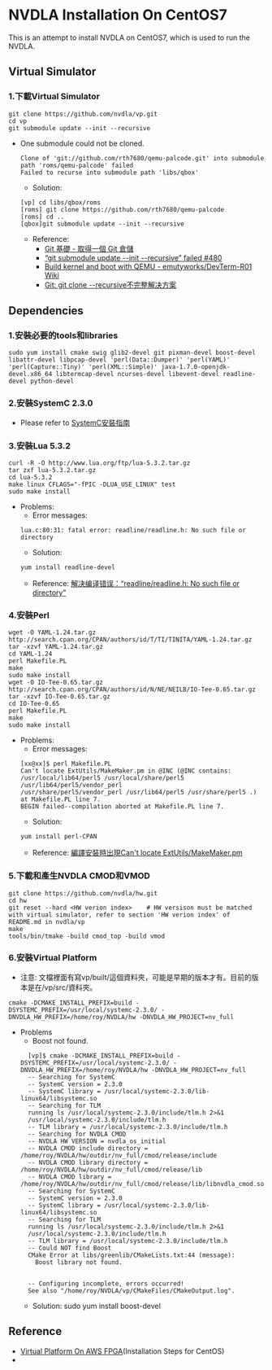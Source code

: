 # NVDLA Installation On CentOS7
This is an attempt to install NVDLA on CentOS7, which is used to run the NVDLA. 
## Virtual Simulator
### 1.下載Virtual Simulator
```
git clone https://github.com/nvdla/vp.git
cd vp
git submodule update --init --recursive
```
* One submodule could not be cloned.
  ```
  Clone of 'git://github.com/rth7680/qemu-palcode.git' into submodule path 'roms/qemu-palcode' failed
  Failed to recurse into submodule path 'libs/qbox'
  ```
  * Solution: 
  ```
  [vp] cd libs/qbox/roms
  [roms] git clone https://github.com/rth7680/qemu-palcode
  [roms] cd ..
  [qbox]git submodule update --init --recursive
  ```
  * Reference:
    * [Git 基礎 - 取得一個 Git 倉儲](https://git-scm.com/book/zh-tw/v2/Git-%E5%9F%BA%E7%A4%8E-%E5%8F%96%E5%BE%97%E4%B8%80%E5%80%8B-Git-%E5%80%89%E5%84%B2)
    * [“git submodule update --init --recursive” failed #480](https://github.com/riscv-collab/riscv-gnu-toolchain/issues/480)
    * [Build kernel and boot with QEMU - emutyworks/DevTerm-R01 Wiki](https://github-wiki-see.page/m/emutyworks/DevTerm-R01/wiki/Build-kernel-and-boot-with-QEMU)
    * [Git: git clone --recursive不完整解决方案](https://blog.csdn.net/felaim/article/details/105690980)

## Dependencies
### 1.安裝必要的tools和libraries
```
sudo yum install cmake swig glib2-devel git pixman-devel boost-devel libattr-devel libpcap-devel 'perl(Data::Dumper)' 'perl(YAML)' 'perl(Capture::Tiny)' 'perl(XML::Simple)' java-1.7.0-openjdk-devel.x86_64 libtermcap-devel ncurses-devel libevent-devel readline-devel python-devel
```
### 2.安裝SystemC 2.3.0
* Please refer to [SystemC安裝指南](https://github.com/Roy-Tsai-myaccount/Tutorials/blob/main/%E3%80%90Installation%E3%80%91SystemC.md)
### 3.安裝Lua 5.3.2
```
curl -R -O http://www.lua.org/ftp/lua-5.3.2.tar.gz
tar zxf lua-5.3.2.tar.gz
cd lua-5.3.2
make linux CFLAGS="-fPIC -DLUA_USE_LINUX" test
sudo make install
```
* Problems:
  * Error messages:  
  ```
  lua.c:80:31: fatal error: readline/readline.h: No such file or directory
  ```
  * Solution:
  ```
  yum install readline-devel
  ```
  * Reference: [解决编译错误：“readline/readline.h: No such file or directory”](https://nanxiao.me/readline-readline-h-no-such-file-or-directory/)
  
### 4.安裝Perl
```
wget -O YAML-1.24.tar.gz http://search.cpan.org/CPAN/authors/id/T/TI/TINITA/YAML-1.24.tar.gz
tar -xzvf YAML-1.24.tar.gz
cd YAML-1.24
perl Makefile.PL
make
sudo make install
wget -O IO-Tee-0.65.tar.gz http://search.cpan.org/CPAN/authors/id/N/NE/NEILB/IO-Tee-0.65.tar.gz
tar -xzvf IO-Tee-0.65.tar.gz
cd IO-Tee-0.65
perl Makefile.PL
make
sudo make install
```
* Problems:
  * Error messages:
  ```
  [xx@xx]$ perl Makefile.PL
  Can't locate ExtUtils/MakeMaker.pm in @INC (@INC contains: /usr/local/lib64/perl5 /usr/local/share/perl5  /usr/lib64/perl5/vendor_perl 
  /usr/share/perl5/vendor_perl /usr/lib64/perl5 /usr/share/perl5 .) at Makefile.PL line 7.
  BEGIN failed--compilation aborted at Makefile.PL line 7.
  ```
  * Solution: 
  ```
  yum install perl-CPAN
  ```
  * Reference: [編譯安裝時出現Can't locate ExtUtils/MakeMaker.pm](https://blog.xuite.net/tailsice/twblog/204924951-%E7%B7%A8%E8%AD%AF%E5%AE%89%E8%A3%9D%E6%99%82%E5%87%BA%E7%8F%BECan't+locate+ExtUtils%2FMakeMaker.pm#)


### 5.下載和產生NVDLA CMOD和VMOD
```
git clone https://github.com/nvdla/hw.git
cd hw
git reset --hard <HW verion index>    # HW versison must be matched with virtual simulator, refer to section 'HW verion index' of README.md in nvdla/vp
make
tools/bin/tmake -build cmod_top -build vmod
```

### 6.安裝Virtual Platform
* 注意: 文檔裡面有寫vp/built/這個資料夾，可能是早期的版本才有。目前的版本是在/vp/src/資料夾。
```
cmake -DCMAKE_INSTALL_PREFIX=build -DSYSTEMC_PREFIX=/usr/local/systemc-2.3.0/ -DNVDLA_HW_PREFIX=/home/roy/NVDLA/hw -DNVDLA_HW_PROJECT=nv_full

```
* Problems
  * Boost not found.
  ```
    [vp]$ cmake -DCMAKE_INSTALL_PREFIX=build -DSYSTEMC_PREFIX=/usr/local/systemc-2.3.0/ -DNVDLA_HW_PREFIX=/home/roy/NVDLA/hw -DNVDLA_HW_PROJECT=nv_full
    -- Searching for SystemC
    -- SystemC version = 2.3.0
    -- SystemC library = /usr/local/systemc-2.3.0/lib-linux64/libsystemc.so
    -- Searching for TLM
    running ls /usr/local/systemc-2.3.0/include/tlm.h 2>&1
    /usr/local/systemc-2.3.0/include/tlm.h
    -- TLM library = /usr/local/systemc-2.3.0/include/tlm.h
    -- Searching for NVDLA CMOD
    -- NVDLA HW VERSION = nvdla_os_initial
    -- NVDLA CMOD include directory = /home/roy/NVDLA/hw/outdir/nv_full/cmod/release/include
    -- NVDLA CMOD library directory = /home/roy/NVDLA/hw/outdir/nv_full/cmod/release/lib
    -- NVDLA CMOD library = /home/roy/NVDLA/hw/outdir/nv_full/cmod/release/lib/libnvdla_cmod.so
    -- Searching for SystemC
    -- SystemC version = 2.3.0
    -- SystemC library = /usr/local/systemc-2.3.0/lib-linux64/libsystemc.so
    -- Searching for TLM
    running ls /usr/local/systemc-2.3.0/include/tlm.h 2>&1
    /usr/local/systemc-2.3.0/include/tlm.h
    -- TLM library = /usr/local/systemc-2.3.0/include/tlm.h
    -- Could NOT find Boost
    CMake Error at libs/greenlib/CMakeLists.txt:44 (message):
      Boost library not found.


    -- Configuring incomplete, errors occurred!
    See also "/home/roy/NVDLA/vp/CMakeFiles/CMakeOutput.log".
  ```
  * Solution:  sudo yum install boost-devel
## Reference 
* [Virtual Platform On AWS FPGA](http://nvdla.org/vp_fpga.html)(Installation Steps for CentOS)
* 











